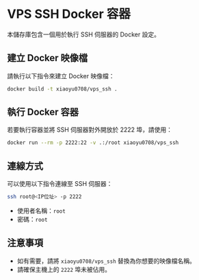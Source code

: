 # VPS SSH Docker 容器

本儲存庫包含一個用於執行 SSH 伺服器的 Docker 設定。

## 建立 Docker 映像檔

請執行以下指令來建立 Docker 映像檔：

```bash
docker build -t xiaoyu0708/vps_ssh .
```

## 執行 Docker 容器

若要執行容器並將 SSH 伺服器對外開放於 2222 埠，請使用：

```bash
docker run --rm -p 2222:22 -v .:/root xiaoyu0708/vps_ssh
```

## 連線方式

可以使用以下指令連線至 SSH 伺服器：

```bash
ssh root@<IP位址> -p 2222
```

- 使用者名稱：`root`
- 密碼：`root`

## 注意事項

- 如有需要，請將 `xiaoyu0708/vps_ssh` 替換為你想要的映像檔名稱。
- 請確保主機上的 `2222` 埠未被佔用。
